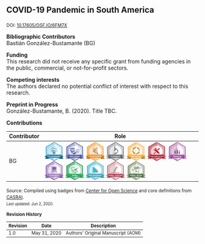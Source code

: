 ## COVID-19 Pandemic in South America
<small>DOI: [10.17605/OSF.IO/6FM7X](http://doi.org/10.17605/OSF.IO/6FM7X)</small>

**Bibliographic Contributors** <br />
Bastián González-Bustamante (BG)

**Funding** <br />
This research did not receive any specific grant from funding agencies in the public, commercial, or not-for-profit sectors.

**Competing interests** <br />
The authors declared no potential conflict of interest with respect to this research.

**Preprint in Progress** <br />
González-Bustamante, B. (2020). Title TBC. <br />

**Contributions** 

| Contributor | Role |
|---|---|
| BG | [<img src="https://raw.githubusercontent.com/bgonzalezbustamante/CRediT/master/docs/badges/conceptualization.png" align="center" width="50" />](https://raw.githubusercontent.com/bgonzalezbustamante/CRediT/master/docs/badges/conceptualization.png) [<img src="https://raw.githubusercontent.com/bgonzalezbustamante/CRediT/master/docs/badges/data_curation.png" align="center" width="50" />](https://raw.githubusercontent.com/bgonzalezbustamante/CRediT/master/docs/badges/data_curation.png) [<img src="https://raw.githubusercontent.com/bgonzalezbustamante/CRediT/master/docs/badges/formal_analysis.png" align="center" width="50" />](https://raw.githubusercontent.com/bgonzalezbustamante/CRediT/master/docs/badges/formal_analysis.png) [<img src="https://raw.githubusercontent.com/bgonzalezbustamante/CRediT/master/docs/badges/investigation.png" align="center" width="50" />](https://raw.githubusercontent.com/bgonzalezbustamante/CRediT/master/docs/badges/investigation.png) [<img src="https://raw.githubusercontent.com/bgonzalezbustamante/CRediT/master/docs/badges/methodology.png" align="center" width="50" />](https://raw.githubusercontent.com/bgonzalezbustamante/CRediT/master/docs/badges/methodology.png) [<img src="https://raw.githubusercontent.com/bgonzalezbustamante/CRediT/master/docs/badges/project_administration.png" align="center" width="50" />](https://raw.githubusercontent.com/bgonzalezbustamante/CRediT/master/docs/badges/project_administration.png) [<img src="https://raw.githubusercontent.com/bgonzalezbustamante/CRediT/master/docs/badges/resources.png" align="center" width="50" />](https://raw.githubusercontent.com/bgonzalezbustamante/CRediT/master/docs/badges/resources.png) [<img src="https://raw.githubusercontent.com/bgonzalezbustamante/CRediT/master/docs/badges/computation.png" align="center" width="50" />](https://raw.githubusercontent.com/bgonzalezbustamante/CRediT/master/docs/badges/computation.png) [<img src="https://raw.githubusercontent.com/bgonzalezbustamante/CRediT/master/docs/badges/testing.png" align="center" width="50" />](https://raw.githubusercontent.com/bgonzalezbustamante/CRediT/master/docs/badges/testing.png) [<img src="https://raw.githubusercontent.com/bgonzalezbustamante/CRediT/master/docs/badges/data_visualization.png" align="center" width="50" />](https://raw.githubusercontent.com/bgonzalezbustamante/CRediT/master/docs/badges/data_visualization.png) [<img src="https://raw.githubusercontent.com/bgonzalezbustamante/CRediT/master/docs/badges/writing_initial_draft.png" align="center" width="50" />](https://raw.githubusercontent.com/bgonzalezbustamante/CRediT/master/docs/badges/writing_initial_draft.png) [<img src="https://raw.githubusercontent.com/bgonzalezbustamante/CRediT/master/docs/badges/writing_review.png" align="center" width="50" />](https://raw.githubusercontent.com/bgonzalezbustamante/CRediT/master/docs/badges/writing_review.png) |

<small>Source: Compiled using badges from [Center for Open Science](https://github.com/CenterForOpenScience/open_research_badges) and core definitions from [CASRAI](https://casrai.org/credit/).<br />
<small>Last updated: Jun 2, 2020.</small>

**Revision History**

| Revision | Date | Description |
|---|---|---|
| 1.0 | May 31, 2020 | Authors' Original Manuscript (AOM) |

